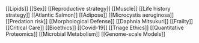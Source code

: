 [[Lipids]]
[[Sex]]
[[Reproductive strategy]]
[[Muscle]]
[[Life history strategy]]
[[Atlantic Salmon]]
[[Adipose]]
[[Microcystis aeruginosa]]
[[Predation risk]]
[[Morphological Defense]]
[[Daphnia Mitsukuri]]
[[Frailty]]
[[Critical Care]]
[[Bioethics]]
[[Covid-19]]
[[Triage Ethics]]
[[Quantitative Proteomics]]
[[Microbial Metabolism]]
[[Genome-scale Models]]
